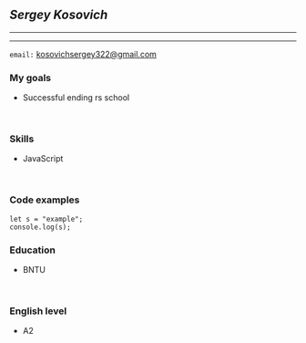 ## ***Sergey Kosovich***

---

---
`email:` kosovichsergey322@gmail.com
<br/>

### **My goals**
- Successful ending rs school
<br/>

### **Skills**
- JavaScript
<br/>

### **Code examples**
```
let s = "example";
console.log(s);
```
### **Education**
- BNTU
<br/>

### **English level**
- A2
<br/>